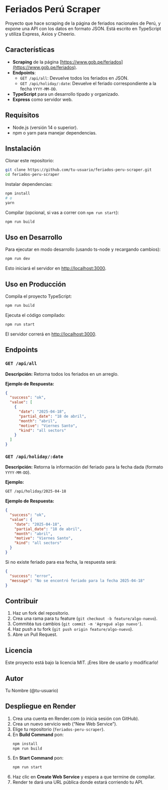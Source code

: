 
# Feriados Perú Scraper

Proyecto que hace scraping de la página de feriados nacionales de Perú, y expone una API con los datos en formato JSON. Está escrito en TypeScript y utiliza Express, Axios y Cheerio.

## Características
- **Scraping** de la página [https://www.gob.pe/feriados](https://www.gob.pe/feriados).
- **Endpoints**:
  - `GET /api/all`: Devuelve todos los feriados en JSON.
  - `GET /api/holiday/:date`: Devuelve el feriado correspondiente a la fecha `YYYY-MM-DD`.
- **TypeScript** para un desarrollo tipado y organizado.
- **Express** como servidor web.

## Requisitos
- Node.js (versión 14 o superior).
- npm o yarn para manejar dependencias.

## Instalación
Clonar este repositorio:
```bash
git clone https://github.com/tu-usuario/feriados-peru-scraper.git
cd feriados-peru-scraper
```

Instalar dependencias:
```bash
npm install
# o
yarn
```

Compilar (opcional, si vas a correr con `npm run start`):
```bash
npm run build
```

## Uso en Desarrollo
Para ejecutar en modo desarrollo (usando ts-node y recargando cambios):
```bash
npm run dev
```
Esto iniciará el servidor en [http://localhost:3000](http://localhost:3000).

## Uso en Producción
Compila el proyecto TypeScript:
```bash
npm run build
```
Ejecuta el código compilado:
```bash
npm run start
```
El servidor correrá en [http://localhost:3000](http://localhost:3000).

## Endpoints
### `GET /api/all`

**Descripción:** Retorna todos los feriados en un arreglo.

**Ejemplo de Respuesta:**
```json
{
  "success": "ok",
  "value": [
    {
      "date": "2025-04-18",
      "partial_date": "18 de abril",
      "month": "abril",
      "motive": "Viernes Santo",
      "kind": "all sectors"
    }
  ]
}
```

### `GET /api/holiday/:date`

**Descripción:** Retorna la información del feriado para la fecha dada (formato `YYYY-MM-DD`).

**Ejemplo:**
```bash
GET /api/holiday/2025-04-18
```

**Ejemplo de Respuesta:**
```json
{
  "success": "ok",
  "value": {
    "date": "2025-04-18",
    "partial_date": "18 de abril",
    "month": "abril",
    "motive": "Viernes Santo",
    "kind": "all sectors"
  }
}
```

Si no existe feriado para esa fecha, la respuesta será:
```json
{
  "success": "error",
  "message": "No se encontró feriado para la fecha 2025-04-18"
}
```

## Contribuir
1. Haz un fork del repositorio.
2. Crea una rama para tu feature (`git checkout -b feature/algo-nuevo`).
3. Commitéa tus cambios (`git commit -m 'Agregué algo nuevo'`).
4. Haz push a tu fork (`git push origin feature/algo-nuevo`).
5. Abre un Pull Request.

## Licencia
Este proyecto está bajo la licencia MIT. ¡Eres libre de usarlo y modificarlo!

## Autor
Tu Nombre (@tu-usuario)

## Despliegue en Render
1. Crea una cuenta en Render.com (o inicia sesión con GitHub).
2. Crea un nuevo servicio web (“New Web Service”).
3. Elige tu repositorio (`feriados-peru-scraper`).
4. En **Build Command** pon:
    ```bash
    npm install
    npm run build
    ```
5. En **Start Command** pon:
    ```bash
    npm run start
    ```
6. Haz clic en **Create Web Service** y espera a que termine de compilar.
7. Render te dará una URL pública donde estará corriendo tu API.
